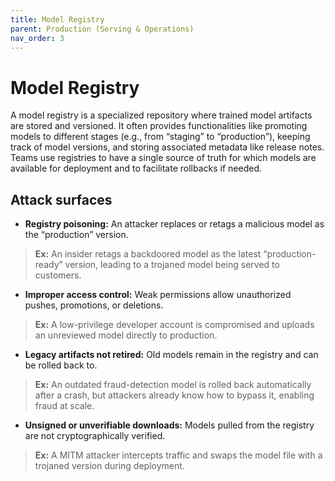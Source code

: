 ```yaml
---
title: Model Registry
parent: Production (Serving & Operations)
nav_order: 3
---
```


# Model Registry

A model registry is a specialized repository where trained model artifacts are stored and versioned. It often provides functionalities like promoting models to different stages (e.g., from “staging” to “production”), keeping track of model versions, and storing associated metadata like release notes. Teams use registries to have a single source of truth for which models are available for deployment and to facilitate rollbacks if needed.

## Attack surfaces

- **Registry poisoning:** An attacker replaces or retags a malicious model as the “production” version.  
> **Ex:** An insider retags a backdoored model as the latest “production-ready” version, leading to a trojaned model being served to customers.

- **Improper access control:** Weak permissions allow unauthorized pushes, promotions, or deletions.  
> **Ex:** A low-privilege developer account is compromised and uploads an unreviewed model directly to production.

- **Legacy artifacts not retired:** Old models remain in the registry and can be rolled back to.  
> **Ex:** An outdated fraud-detection model is rolled back automatically after a crash, but attackers already know how to bypass it, enabling fraud at scale.

- **Unsigned or unverifiable downloads:** Models pulled from the registry are not cryptographically verified.  
> **Ex:** A MITM attacker intercepts traffic and swaps the model file with a trojaned version during deployment.
